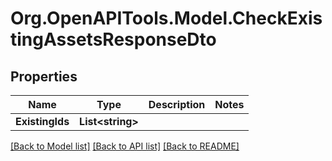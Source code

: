 # Org.OpenAPITools.Model.CheckExistingAssetsResponseDto

## Properties

Name | Type | Description | Notes
------------ | ------------- | ------------- | -------------
**ExistingIds** | **List&lt;string&gt;** |  | 

[[Back to Model list]](../../README.md#documentation-for-models) [[Back to API list]](../../README.md#documentation-for-api-endpoints) [[Back to README]](../../README.md)

